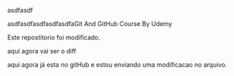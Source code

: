asdfasdf


asdfasdfasdfasdfasdfaGit And GitHub Course By Udemy

Este repostitorio foi modificado.

aqui agora vai ser o diff

aqui agora já esta no gitHub e estou enviando uma modificacao no arquivo.
